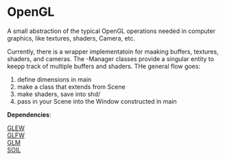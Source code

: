 # OpenGL
A small abstraction of the typical OpenGL operations needed in computer graphics, like textures, shaders, Camera, etc.

Currently, there is a wrapper implementatoin for maaking buffers, textures, shaders, and cameras. The -Manager classes provide
a singular entity to keepp track of multiple buffers and shaders. THe general flow goes:

1. define dimensions in main  
2. make a class that extends from Scene  
3. make shaders, save into shd/  
4. pass in your Scene into the Window constructed in main

**Dependencies**:

[GLEW](http://glew.sourceforge.net/)  
[GLFW](http://www.glfw.org/)  
[GLM](http://glm.g-truc.net/0.9.7/index.html)  
[SOIL](http://www.lonesock.net/soil.html)  

